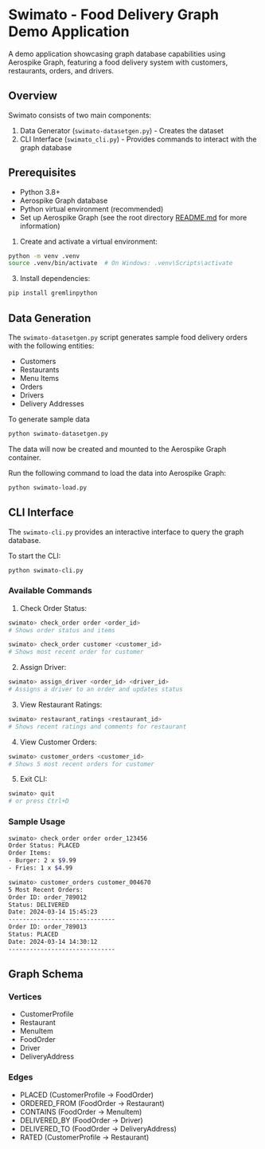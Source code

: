 # Swimato - Food Delivery Graph Demo Application

A demo application showcasing graph database capabilities using Aerospike Graph, featuring a food delivery system with
customers, restaurants, orders, and drivers.

## Overview

Swimato consists of two main components:

1. Data Generator (`swimato-datasetgen.py`) - Creates the dataset
2. CLI Interface (`swimato_cli.py`) - Provides commands to interact with the graph database

## Prerequisites

- Python 3.8+
- Aerospike Graph database
- Python virtual environment (recommended)
- Set up Aerospike Graph (see the root directory [README.md](../../../README.md) for more information)


1. Create and activate a virtual environment:

```bash
python -m venv .venv
source .venv/bin/activate  # On Windows: .venv\Scripts\activate
```

3. Install dependencies:

```bash
pip install gremlinpython
```

## Data Generation

The `swimato-datasetgen.py` script generates sample food delivery orders with the following entities:

- Customers
- Restaurants
- Menu Items
- Orders
- Drivers
- Delivery Addresses

To generate sample data

```bash
python swimato-datasetgen.py
```

The data will now be created and mounted to the Aerospike Graph container.

Run the following command to load the data into Aerospike Graph:

```bash
python swimato-load.py
```

## CLI Interface

The `swimato-cli.py` provides an interactive interface to query the graph database.

To start the CLI:

```bash
python swimato-cli.py
```

### Available Commands

1. Check Order Status:

```bash
swimato> check_order order <order_id>
# Shows order status and items

swimato> check_order customer <customer_id>
# Shows most recent order for customer
```

2. Assign Driver:

```bash
swimato> assign_driver <order_id> <driver_id>
# Assigns a driver to an order and updates status
```

3. View Restaurant Ratings:

```bash
swimato> restaurant_ratings <restaurant_id>
# Shows recent ratings and comments for restaurant
```

4. View Customer Orders:

```bash
swimato> customer_orders <customer_id>
# Shows 5 most recent orders for customer
```

5. Exit CLI:

```bash
swimato> quit
# or press Ctrl+D
```

### Sample Usage

```bash
swimato> check_order order order_123456
Order Status: PLACED
Order Items:
- Burger: 2 x $9.99
- Fries: 1 x $4.99

swimato> customer_orders customer_004670
5 Most Recent Orders:
Order ID: order_789012
Status: DELIVERED
Date: 2024-03-14 15:45:23
------------------------------
Order ID: order_789013
Status: PLACED
Date: 2024-03-14 14:30:12
------------------------------
```

## Graph Schema

### Vertices

- CustomerProfile
- Restaurant
- MenuItem
- FoodOrder
- Driver
- DeliveryAddress

### Edges

- PLACED (CustomerProfile → FoodOrder)
- ORDERED_FROM (FoodOrder → Restaurant)
- CONTAINS (FoodOrder → MenuItem)
- DELIVERED_BY (FoodOrder → Driver)
- DELIVERED_TO (FoodOrder → DeliveryAddress)
- RATED (CustomerProfile → Restaurant)


